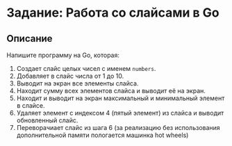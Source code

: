 # Задание: Работа со слайсами в Go

## Описание

Напишите программу на Go, которая:

1. Создает слайс целых чисел с именем `numbers`.
2. Добавляет в слайс числа от 1 до 10.
3. Выводит на экран все элементы слайса.
4. Находит сумму всех элементов слайса и выводит её на экран.
5. Находит и выводит на экран максимальный и минимальный элемент в слайсе.
6. Удаляет элемент с индексом 4 (пятый элемент) из слайса и выводит обновленный слайс.
7. Переворачиает слайс из шага 6 (за реализацию без использования дополнительной памяти пологается машинка hot wheels)